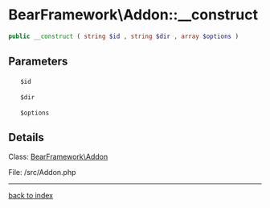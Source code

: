 # BearFramework\Addon::__construct

```php
public __construct ( string $id , string $dir , array $options )
```

## Parameters

&nbsp;&nbsp;&nbsp;&nbsp;&nbsp;&nbsp;`$id`

&nbsp;&nbsp;&nbsp;&nbsp;&nbsp;&nbsp;`$dir`

&nbsp;&nbsp;&nbsp;&nbsp;&nbsp;&nbsp;`$options`

## Details

Class: [BearFramework\Addon](bearframework.addon.class.md)

File: /src/Addon.php

---

[back to index](index.md)

